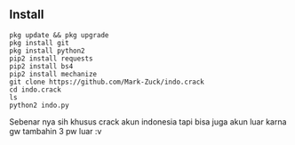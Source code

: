## Install
````
pkg update && pkg upgrade
pkg install git
pkg install python2
pip2 install requests
pip2 install bs4
pip2 install mechanize
git clone https://github.com/Mark-Zuck/indo.crack
cd indo.crack
ls
python2 indo.py
````
Sebenar nya sih khusus crack akun indonesia tapi bisa juga akun luar karna gw tambahin 3 pw luar :v
